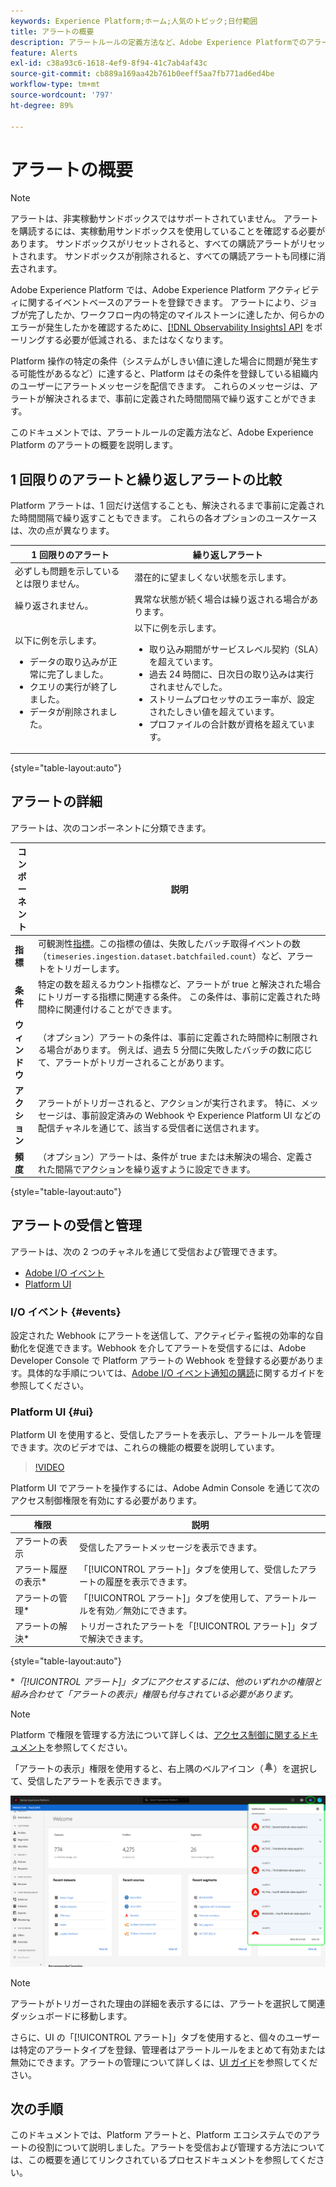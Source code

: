 ```yaml
---
keywords: Experience Platform;ホーム;人気のトピック;日付範囲
title: アラートの概要
description: アラートルールの定義方法など、Adobe Experience Platformでのアラートの概要を説明します。
feature: Alerts
exl-id: c38a93c6-1618-4ef9-8f94-41c7ab4af43c
source-git-commit: cb889a169aa42b761b0eeff5aa7fb771ad6ed4be
workflow-type: tm+mt
source-wordcount: '797'
ht-degree: 89%

---
```


# アラートの概要

>[!NOTE]
>
>アラートは、非実稼動サンドボックスではサポートされていません。 アラートを購読するには、実稼動用サンドボックスを使用していることを確認する必要があります。 サンドボックスがリセットされると、すべての購読アラートがリセットされます。 サンドボックスが削除されると、すべての購読アラートも同様に消去されます。

Adobe Experience Platform では、Adobe Experience Platform アクティビティに関するイベントベースのアラートを登録できます。 アラートにより、ジョブが完了したか、ワークフロー内の特定のマイルストーンに達したか、何らかのエラーが発生したかを確認するために、[[!DNL Observability Insights] API](../api/overview.md) をポーリングする必要が低減される、またはなくなります。

Platform 操作の特定の条件（システムがしきい値に達した場合に問題が発生する可能性があるなど）に達すると、Platform はその条件を登録している組織内のユーザーにアラートメッセージを配信できます。 これらのメッセージは、アラートが解決されるまで、事前に定義された時間間隔で繰り返すことができます。

このドキュメントでは、アラートルールの定義方法など、Adobe Experience Platform のアラートの概要を説明します。

## 1 回限りのアラートと繰り返しアラートの比較

Platform アラートは、1 回だけ送信することも、解決されるまで事前に定義された時間間隔で繰り返すこともできます。 これらの各オプションのユースケースは、次の点が異なります。

| 1 回限りのアラート | 繰り返しアラート |
| --- | --- |
| 必ずしも問題を示しているとは限りません。 | 潜在的に望ましくない状態を示します。 |
| 繰り返されません。 | 異常な状態が続く場合は繰り返される場合があります。 |
| 以下に例を示します。<ul><li>データの取り込みが正常に完了しました。</li><li>クエリの実行が終了しました。</li><li>データが削除されました。</li></ul> | 以下に例を示します。<ul><li>取り込み期間がサービスレベル契約（SLA）を超えています。</li><li>過去 24 時間に、日次日の取り込みは実行されませんでした。</li><li>ストリームプロセッサのエラー率が、設定されたしきい値を超えています。</li><li>プロファイルの合計数が資格を超えています。</li></ul> |

{style="table-layout:auto"}

## アラートの詳細

アラートは、次のコンポーネントに分類できます。

| コンポーネント | 説明 |
| --- | --- |
| **指標** | 可観測性[指標](../api/metrics.md#available-metrics)。この指標の値は、失敗したバッチ取得イベントの数（`timeseries.ingestion.dataset.batchfailed.count`）など、アラートをトリガーします。 |
| **条件** | 特定の数を超えるカウント指標など、アラートが true と解決された場合にトリガーする指標に関連する条件。 この条件は、事前に定義された時間枠に関連付けることができます。 |
| **ウィンドウ** | （オプション）アラートの条件は、事前に定義された時間枠に制限される場合があります。 例えば、過去 5 分間に失敗したバッチの数に応じて、アラートがトリガーされることがあります。 |
| **アクション** | アラートがトリガーされると、アクションが実行されます。 特に、メッセージは、事前設定済みの Webhook や Experience Platform UI などの配信チャネルを通じて、該当する受信者に送信されます。 |
| **頻度** | （オプション）アラートは、条件が true または未解決の場合、定義された間隔でアクションを繰り返すように設定できます。 |

{style="table-layout:auto"}

## アラートの受信と管理

アラートは、次の 2 つのチャネルを通じて受信および管理できます。

* [Adobe I/O イベント](#events)
* [Platform UI](#ui)

### I/O イベント {#events}

設定された Webhook にアラートを送信して、アクティビティ監視の効率的な自動化を促進できます。Webhook を介してアラートを受信するには、Adobe Developer Console で Platform アラートの Webhook を登録する必要があります。具体的な手順については、[Adobe I/O イベント通知の購読](./subscribe.md)に関するガイドを参照してください。

### Platform UI {#ui}

Platform UI を使用すると、受信したアラートを表示し、アラートルールを管理できます。次のビデオでは、これらの機能の概要を説明しています。

>[!VIDEO](https://video.tv.adobe.com/v/336218?quality=12&learn=on)

Platform UI でアラートを操作するには、Adobe Admin Console を通じて次のアクセス制御権限を有効にする必要があります。

| 権限 | 説明 |
| --- | --- |
| アラートの表示 | 受信したアラートメッセージを表示できます。 |
| アラート履歴の表示* | 「[!UICONTROL アラート]」タブを使用して、受信したアラートの履歴を表示できます。 |
| アラートの管理* | 「[!UICONTROL アラート]」タブを使用して、アラートルールを有効／無効にできます。 |
| アラートの解決* | トリガーされたアラートを「[!UICONTROL アラート]」タブで解決できます。 |

{style="table-layout:auto"}

**「[!UICONTROL アラート]」タブにアクセスするには、他のいずれかの権限と組み合わせて「アラートの表示」権限も付与されている必要があります。*

>[!NOTE]
>
>Platform で権限を管理する方法について詳しくは、[アクセス制御に関するドキュメント](../../access-control/ui/overview.md)を参照してください。

「アラートの表示」権限を使用すると、右上隅のベルアイコン（![ ベルアイコン ](../images/alerts/overview/icon.png)）を選択して、受信したアラートを表示できます。

![](../images/alerts/overview/ui.png)

>[!NOTE]
>
> アラートがトリガーされた理由の詳細を表示するには、アラートを選択して関連ダッシュボードに移動します。

さらに、UI の「[!UICONTROL アラート]」タブを使用すると、個々のユーザーは特定のアラートタイプを登録、管理者はアラートルールをまとめて有効または無効にできます。アラートの管理について詳しくは、[UI ガイド](./ui.md)を参照してください。

## 次の手順

このドキュメントでは、Platform アラートと、Platform エコシステムでのアラートの役割について説明しました。アラートを受信および管理する方法については、この概要を通じてリンクされているプロセスドキュメントを参照してください。
